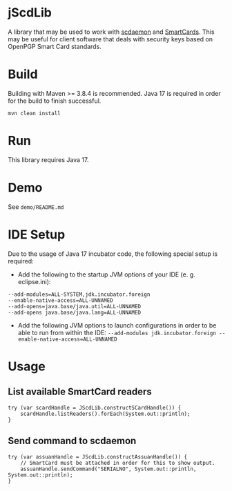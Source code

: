 # jScdLib
A library that may be used to work with [scdaemon](https://www.gnupg.org/documentation/manuals/gnupg/Invoking-SCDAEMON.html#Invoking-SCDAEMON) and [SmartCards](https://en.wikipedia.org/wiki/Smart_card). This may be useful for client software that deals with security keys based on OpenPGP Smart Card standards.

# Build
Building with Maven >= 3.8.4 is recommended. Java 17 is required in order for the build to finish successful.   
  
`mvn clean install`

# Run
This library requires Java 17.

# Demo
See `demo/README.md`

# IDE Setup
Due to the usage of Java 17 incubator code, the following special setup is required:  
* Add the following to the startup JVM options of your IDE (e. g. eclipse.ini):

```
--add-modules=ALL-SYSTEM,jdk.incubator.foreign
--enable-native-access=ALL-UNNAMED
--add-opens=java.base/java.util=ALL-UNNAMED
--add-opens java.base/java.lang=ALL-UNNAMED
```
* Add the following JVM options to launch configurations in order to be able to run from within the IDE:
```--add-modules jdk.incubator.foreign --enable-native-access=ALL-UNNAMED```

# Usage
## List available SmartCard readers
```
try (var scardHandle = JScdLib.constructSCardHandle()) {
    scardHandle.listReaders().forEach(System.out::println);
}
```

## Send command to scdaemon
```
try (var assuanHandle = JScdLib.constructAssuanHandle()) {
    // SmartCard must be attached in order for this to show output.
    assuanHandle.sendCommand("SERIALNO", System.out::println, System.out::println);
}
```